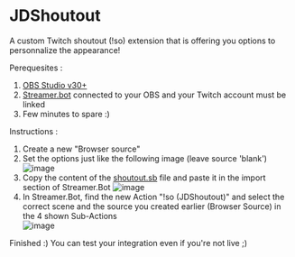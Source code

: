 # JDShoutout

A custom Twitch shoutout (!so) extension that is offering you options to personnalize the appearance!

Perequesites : 
1. [OBS Studio v30+](https://obsproject.com/) 
2. [Streamer.bot](https://streamer.bot/) connected to your OBS and your Twitch account must be linked
3. Few minutes to spare :)

Instructions : 
1. Create a new "Browser source"
2. Set the options just like the following image (leave source 'blank')
  ![image](https://github.com/user-attachments/assets/6216d1a0-758a-4207-bacc-62713a687a5b)
3. Copy the content of the [shoutout.sb](/shoutout.sb) file and paste it in the import section of Streamer.Bot
  ![image](https://github.com/user-attachments/assets/7851261f-9987-4a8b-a2cb-0213b33ace6c)
4. In Streamer.Bot, find the new Action "!so (JDShoutout)" and select the correct scene and the source you created earlier (Browser Source) in the 4 shown Sub-Actions  
  ![image](https://github.com/user-attachments/assets/49b0b5e1-18b9-4813-a297-ff4bb1ac1175)

Finished :)  You can test your integration even if you're not live ;)

